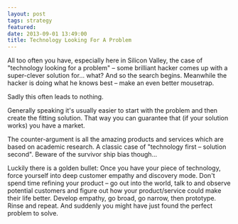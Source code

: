 ```yaml
---
layout: post
tags: strategy
featured:
date: 2013-09-01 13:49:00
title: Technology Looking For A Problem
---
```

All too often you have, especially here in Silicon Valley, the case of "technology looking for a problem" – some brilliant hacker comes up with a super-clever solution for… what? And so the search begins. Meanwhile the hacker is doing what he knows best – make an even better mousetrap.

Sadly this often leads to nothing.

Generally speaking it's usually easier to start with the problem and then create the fitting solution. That way you can guarantee that (if your solution works) you have a market.

The counter-argument is all the amazing products and services which are based on academic research. A classic case of "technology first – solution second". Beware of the survivor ship bias though… 

Luckily there is a golden bullet: Once you have your piece of technology, force yourself into deep customer empathy and discovery mode. Don't spend time refining your product – go out into the world, talk to and observe potential customers and figure out how your product/service could make their life better. Develop empathy, go broad, go narrow, then prototype. Rinse and repeat. And suddenly you might have just found the perfect problem to solve.